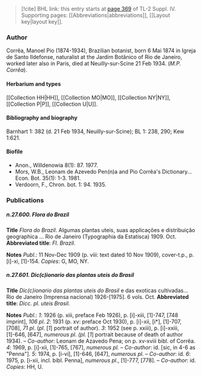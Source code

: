 > [!cite] BHL link: this entry starts at [page 369](https://www.biodiversitylibrary.org/item/103860#page/379/mode/1up) of TL-2 Suppl. IV.
> Supporting pages: [[Abbreviations|abbreviations]], [[Layout key|layout key]].

### Author

Corrêa, Manoel Pio (1874-1934), Brazilian botanist, born 6 Mai 1874 in Igreja de Santo Ildefonse, naturalist at the Jardim Botânico of Rio de Janeiro, worked later also in Paris, died at Neuilly-sur-Scine 21 Feb 1934. (*M.P. Corrêa*).

#### Herbarium and types

[[Collection HH|HH]], [[Collection MO|MO]], [[Collection NY|NY]], [[Collection P|P]], [[Collection U|U]].

#### Bibliography and biography

Barnhart 1: 382 (d. 21 Feb 1934, Neuilly-sur-Scine); BL 1: 238, 290; Kew 1:621.

#### Biofile

- Anon., Willdenowia 8(1): 87. 1977.
- Mors, W.B., Leonam de Azevedo Pen(n)a and Pio Corrêa's Dictionary... Econ. Bot. 35(1): 1-3. 1981.
- Verdoorn, F., Chron. bot. 1: 94. 1935.

### Publications

##### n.27.600. Flora do Brazil

**Title**
*Flora do Brazil*. Algumas plantas uteis, suas applicações e distribuição geographica ... Rio de Janeiro (Typographia da Estatisca) 1909. Oct.
**Abbreviated title**: *Fl. Brazil*.

**Notes**
*Publ*.: 11 Nov-Dec 1909 (p. viii: text dated 10 Nov 1909), cover-t.p., p. \[i\]-xi, \[1\]-154. *Copies*: G, MO, NY.

##### n.27.601. Dic(c)ionario das plantas uteis do Brasil

**Title**
*Dic(c)ionario das plantas uteis do Brasil* e das exoticas cultivadas... Rio de Janeiro (Imprensa nacional) 1926-\[1975\]. 6 vols. Oct.
**Abbreviated title**: *Dicc. pl. uteis Brasil*.

**Notes**
*Publ*.: *1*: 1926 (p. xiii, preface Feb 1926), p. \[i\]-xiii, \[1\]-747, \[748 imprint\], *106 pl*.
*2*: 1931 (p. xv: preface Oct 1930), p. \[i\]-xii, \[i\*\], \[1\]-707, \[708\], *71 pl*. (*pl*. \[*1*\] portrait of author).
*3*: 1952 (see p. xxiii), p. \[i\]-xxiii, \[1\]-646, \[647\], *numerous pl. (pl.* \[*1*\] portrait because of death of author 1934). – *Co-author*: Leonam de Azavedo Pena; on p. xv-xviii bibl. of Corrêa.
*4*: 1969, p. \[i\]-xii, \[1\]-765, \[767\], *numerous pl. – Co-author*: id. \[sic, in 4-6 as "Penna"\].
*5*: 1974, p. \[i-vi\], \[1\]-646, \[647\], *numerous pl. – Co-author*: id.
*6*: 1975, p. \[i-xii, incl. bibl. Penna\], *numerous pl*., \[1\]-777, \[778\]. – *Co-author*: id. *Copies*: HH, U.


